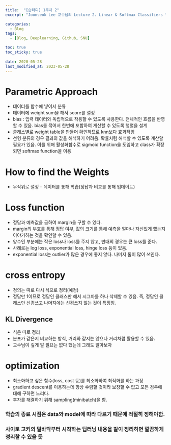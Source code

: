 ```yaml
---
title:  "[숩터디] 1주차 2"
excerpt: "Joonseok Lee 교수님의 Lecture 2. Linear & Softmax Classifiers 강의 요약"

categories:
  - Blog
tags:
  - [Blog, Deeplearning, Github, SNU]

toc: true
toc_sticky: true
 
date: 2020-05-28
last_modified_at: 2023-05-28
---
```

# Parametric Approach
* 데이터를 함수에 넣어서 분류
* 데이터에 weight sum을 해서 score를 설정
* bias : 입력 데이터와 독립적으로 작용할 수 있도록 사용한다. 전체적인 흐름을 반영할 수 있음. bias를 묶어서 한번에 포함하여 계산할 수 있도록 행렬을 설계
* 클래스별로 weight table을 만들어 확인하므로 knn보다 효과적임
* 선형 분류의 경우 결과의 값을 해석하기 어려움. 확률처럼 해석할 수 있도록 계산할 필요가 있음. 이를 위해 활성화함수로 sigmoid function을 도입하고 class가 확장되면 softmax function을 이용

# How to find the Weights
* 무작위로 설정 – 데이터를 통해 학습(정답과 비교를 통해 업데이트)

# Loss function 
* 정답과 예측값을 곱하여 margin을 구할 수 있다. 
* margin의 부호를 통해 정답 여부, 값의 크기를 통해 예측을 얼마나 자신있게 했는지 이야기하는 것을 확인할 수 있음. 
* 양수인 부분에는 작은 loss나 loss를 주지 않고, 반대의 경우는 큰 loss를 준다. 
* 사례로는 log loss, exponential loss, hinge loss 등이 있음. 
* exponential loss는 outlier가 많은 경우에 좋지 않다. 나머지 둘이 많이 쓰인다. 

# cross entropy
* 정의는 따로 다시 식으로 정리(예정)
* 정답만 1이므로 정답인 클래스만 해서 시그마를 하나 삭제할 수 있음. 즉, 정답인 클래스만 신경쓰고 나머지에는 신경쓰지 않는 것이 특징임.

## KL Divergence
* 식은 따로 정리
* 분포가 같은지 비교하는 방식, 거리와 같지는 않으나 거리처럼 활용할 수 있음.
* 교수님이 깊게 알 필요는 없다 했는데 그래도 알아보자

# optimization
* 최소화하고 싶은 함수(loss, cost 등)를 최소화하여 최적화를 하는 과정
* gradient descent를 이용하는데 항상 수렴할 것이라 보장할 수 없고 모든 경우에 대해 구하면 느리다. 
* 후자를 해결하기 위해 sampling(minibatch)을 함.

### 학습의 종료 시점은 data와 model에 따라 다르기 때문에 적절히 정해야함. 

### 사이토 고키의 밑바닥부터 시작하는 딥러닝 내용을 같이 정리하면 깔끔하게 정리할 수 있을 듯
